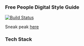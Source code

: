 ### Free People Digital Style Guide
[![Build Status](https://drone.io/github.com/freepeople/styleguide/status.png)](https://drone.io/github.com/freepeople/styleguide/latest)

Sneak peak [here](https://rawgit.com/freepeople/styleguide/master/index.html)

### Tech Stack

